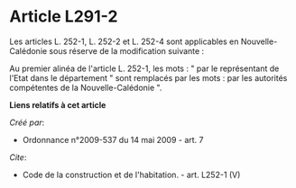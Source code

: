 # Article L291-2

Les articles L. 252-1, L. 252-2 et L. 252-4 sont applicables en Nouvelle-Calédonie sous réserve de la modification
suivante : 

Au premier alinéa de l'article L. 252-1, les mots : " par le représentant de l'Etat dans le département " sont remplacés par
les mots : par les autorités compétentes de la Nouvelle-Calédonie ".

**Liens relatifs à cet article**

_Créé par_:

  - Ordonnance n°2009-537 du 14 mai 2009 - art. 7

_Cite_:

  - Code de la construction et de l'habitation. - art. L252-1 (V)
